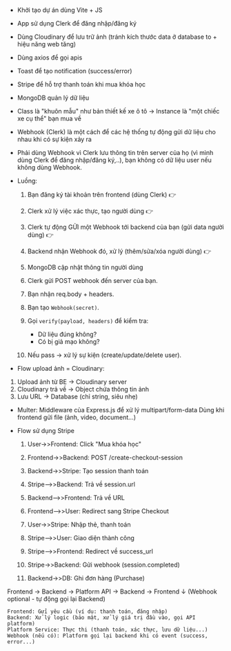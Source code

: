 
- Khởi tạo dự án dùng Vite + JS
- App sử dụng Clerk để đăng nhập/đăng ký
- Dùng Cloudinary để lưu trữ ảnh (tránh kích thước data ở database to + hiệu năng web tăng)
- Dùng axios để gọi apis
- Toast để tạo notification (success/error)
- Stripe để hỗ trợ thanh toán khi mua khóa học
- MongoDB quản lý dữ liệu


- Class là "khuôn mẫu" như bản thiết kế xe ô tô
    -> Instance là "một chiếc xe cụ thể" bạn mua về



- Webhook (Clerk) là một cách để các hệ thống tự động gửi dữ liệu cho nhau khi có sự kiện xảy ra
- Phải dùng Webhook vì Clerk lưu thông tin trên server của họ (vì mình dùng Clerk để đăng nhập/đăng ký,..), bạn không có dữ liệu user nếu không dùng Webhook.
- Luồng:
    1. Bạn đăng ký tài khoản trên frontend (dùng Clerk) 👉
    2. Clerk xử lý việc xác thực, tạo người dùng 👉
    3. Clerk tự động GỬI một Webhook tới backend của bạn (gửi data người dùng) 👉
    4. Backend nhận Webhook đó, xử lý (thêm/sửa/xóa người dùng) 👉
    5. MongoDB cập nhật thông tin người dùng

    1. Clerk gửi POST webhook đến server của bạn.
    2. Bạn nhận req.body + headers.
    3. Bạn tạo `Webhook(secret)`.
    4. Gọi `verify(payload, headers)` để kiểm tra:
        - Dữ liệu đúng không?
        - Có bị giả mạo không?
    5. Nếu pass -> xử lý sự kiện (create/update/delete user).


- Flow upload ảnh = Cloudinary:
1. Upload ảnh từ BE → Cloudinary server
2. Cloudinary trả về → Object chứa thông tin ảnh
3. Lưu URL → Database (chỉ string, siêu nhẹ)


- Multer:
    Middleware của Express.js để xử lý multipart/form-data
    Dùng khi frontend gửi file (ảnh, video, document...)


- Flow sử dụng Stripe
    1. User->>Frontend: Click "Mua khóa học"
    2. Frontend->>Backend: POST /create-checkout-session
    3. Backend->>Stripe: Tạo session thanh toán
    4. Stripe-->>Backend: Trả về session.url
    5. Backend-->>Frontend: Trả về URL
    6. Frontend-->>User: Redirect sang Stripe Checkout

    7. User->>Stripe: Nhập thẻ, thanh toán
    8. Stripe-->>User: Giao diện thành công
    9. Stripe-->>Frontend: Redirect về success_url

    10. Stripe->>Backend: Gửi webhook (session.completed)
    11. Backend->>DB: Ghi đơn hàng (Purchase)


Frontend → Backend → Platform API → Backend → Frontend
                            ↓
                       (Webhook optional - tự động gọi lại Backend)

    Frontend: Gửi yêu cầu (ví dụ: thanh toán, đăng nhập)
    Backend: Xử lý logic (bảo mật, xử lý giá trị đầu vào, gọi API platform)
    Platform Service: Thực thi (thanh toán, xác thực, lưu dữ liệu...)
    Webhook (nếu có): Platform gọi lại backend khi có event (success, error...)
